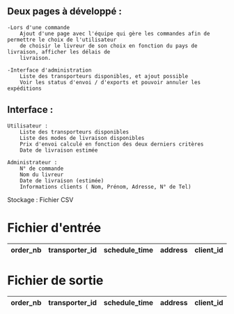 ## Deux pages à développé :
	-Lors d'une commande
		Ajout d'une page avec l'équipe qui gère les commandes afin de permettre le choix de l'utilisateur
		de choisir le livreur de son choix en fonction du pays de livraison, afficher les délais de 
		livraison.
	
	-Interface d'administration
		Liste des transporteurs disponibles, et ajout possible
		Voir les status d'envoi / d'exports et pouvoir annuler les expéditions

		
## Interface :
	Utilisateur :
		Liste des transporteurs disponibles
		Liste des modes de livraison disponibles
		Prix d'envoi calculé en fonction des deux derniers critères
		Date de livraison estimée

	Administrateur :
		N° de commande
		Nom du livreur
		Date de livraison (estimée)
		Informations clients ( Nom, Prénom, Adresse, N° de Tel)

Stockage :
	Fichier CSV


# Fichier d'entrée
|  order_nb   |  transporter_id  |  schedule_time  |  address  |  client_id  |
| :---------: | :--------------: |  :-----------:  |  :-----:  |  :-------:  |

# Fichier de sortie
|  order_nb   |  transporter_id  |  schedule_time  |  address  |  client_id  |
| :---------: | :--------------: |  :-----------:  |  :-----:  |  :-------:  |